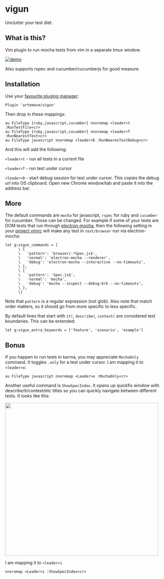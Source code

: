 # vigun
Unclutter your test diet.

## What is this?

Vim plugin to run mocha tests from vim in a separate tmux window.

[![demo](https://img.youtube.com/vi/zFPePu4K_U0/0.jpg)](https://www.youtube.com/watch?v=zFPePu4K_U0)

Also supports rspec and cucumber/cucumberjs for good measure.

## Installation

Use your [favourite pluging manager](https://github.com/VundleVim/Vundle.vim):

```
Plugin 'artemave/vigun'
```

Then drop in these mappings:

```
au FileType {ruby,javascript,cucumber} nnoremap <leader>t :RunTestFile<cr>
au FileType {ruby,javascript,cucumber} nnoremap <leader>T :RunNearestTest<cr>
au FileType javascript nnoremap <leader>D :RunNearesTestDebug<cr>
```

And this will add the following:

`<leader>t` - run all tests in a current file

`<leader>T` - run test under cursor

`<leader>D` - start debug session for test under cursor. This copies the debug url into OS clipboard. Open new Chrome window/tab and paste it into the address bar.

## More

The default commands are `mocha` for javascript, `rspec` for ruby and `cucumber` for cucumber. Those can be changed. For example if some of your tests are DOM tests that run through [electron-mocha](https://github.com/jprichardson/electron-mocha), then the following setting in your [project vimrc](https://andrew.stwrt.ca/posts/project-specific-vimrc/) will make any test in `test/browser` run via electron-mocha:

```
let g:vigun_commands = [
      \ {
      \   'pattern': 'browser/.*Spec.js$',
      \   'normal': 'electron-mocha --renderer',
      \   'debug': 'electron-mocha --interactive --no-timeouts',
      \ },
      \ {
      \   'pattern': 'Spec.js$',
      \   'normal': 'mocha',
      \   'debug': 'mocha --inspect --debug-brk --no-timeouts',
      \ },
      \]
```

Note that `pattern` is a regular expression (not glob). Also note that match order matters, so it should go from more specific to less specific.


By default lines that start with `it(`, `describe(`, `context(` are considered test boundaries. This can be extended:

```
let g:vigun_extra_keywords = ['feature', 'scenario', 'example']
```

## Bonus

If you happen to run tests in karma, you may appreciate `MochaOnly` command. It toggles `.only` for a test under cursor. I am mapping it to `<leader>o`:

```
au FileType javascript nnoremap <Leader>o :MochaOnly<cr>
```

Another useful command is `ShowSpecIndex`. It opens up quickfix window with describe/it/context/etc titles so you can quickly navigate between different tests. It looks like this:

<img src="https://cloud.githubusercontent.com/assets/23721/22613634/d5b7bb2c-ea71-11e6-8937-5f36bf61030d.png" width=500>

I am mapping it to `<leader>i`

```
nnoremap <Leader>i :ShowSpecIndex<cr>
```
